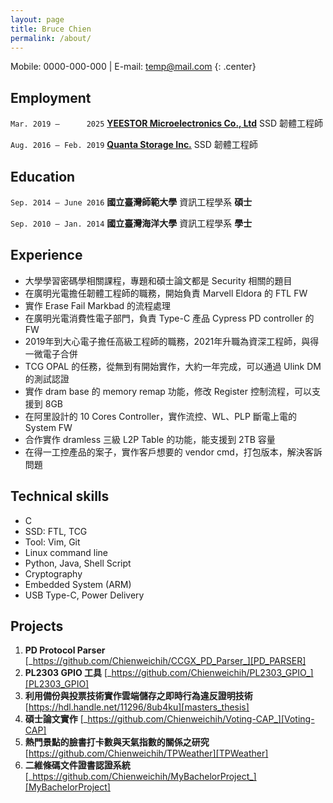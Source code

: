 ```yaml
---
layout: page
title: Bruce Chien
permalink: /about/
---
```

Mobile: 0000-000-000 | E-mail: temp@mail.com
{: .center}

## Employment

`Mar. 2019 —      2025`
__[YEESTOR Microelectronics Co., Ltd][yeestor]__ SSD 韌體工程師

`Aug. 2016 — Feb. 2019` 
__[Quanta Storage Inc.][qsitw]__ SSD 韌體工程師

## Education

`Sep. 2014 — June 2016`
__國立臺灣師範大學__ 資訊工程學系 __碩士__

`Sep. 2010 — Jan. 2014`
__國立臺灣海洋大學__ 資訊工程學系 __學士__

## Experience

* 大學學習密碼學相關課程，專題和碩士論文都是 Security 相關的題目
* 在廣明光電擔任韌體工程師的職務，開始負責 Marvell Eldora 的 FTL FW
* 實作 Erase Fail Markbad 的流程處理
* 在廣明光電消費性電子部門，負責 Type-C 產品 Cypress PD controller 的 FW
* 2019年到大心電子擔任高級工程師的職務，2021年升職為資深工程師，與得一微電子合併
* TCG OPAL 的任務，從無到有開始實作，大約一年完成，可以通過 Ulink DM 的測試認證
* 實作 dram base 的 memory remap 功能，修改 Register 控制流程，可以支援到 8GB
* 在阿里設計的 10 Cores Controller，實作流控、WL、PLP 斷電上電的 System FW
* 合作實作 dramless 三級 L2P Table 的功能，能支援到 2TB 容量
* 在得一工控產品的案子，實作客戶想要的 vendor cmd，打包版本，解決客訴問題

<div style="break-after:page"></div>

## Technical skills

* C
* SSD: FTL, TCG
* Tool: Vim, Git
* Linux command line
* Python, Java, Shell Script
* Cryptography
* Embedded System (ARM)
* USB Type-C, Power Delivery

## Projects

1. __PD Protocol Parser__ [_https://github.com/Chienweichih/CCGX_PD_Parser_][PD_PARSER]
2. __PL2303 GPIO 工具__ [_https://github.com/Chienweichih/PL2303_GPIO_][PL2303_GPIO]
3. __利用備份與投票技術實作雲端儲存之即時行為違反證明技術__ [https://hdl.handle.net/11296/8ub4ku][masters_thesis]
4. __碩士論文實作__ [_https://github.com/Chienweichih/Voting-CAP_][Voting-CAP]
5. __熱門景點的臉書打卡數與天氣指數的關係之研究__ [https://github.com/Chienweichih/TPWeather][TPWeather]
6. __二維條碼文件證書認證系統__ [_https://github.com/Chienweichih/MyBachelorProject_][MyBachelorProject]



[yeestor]: https://www.104.com.tw/company/1a2x6bkpa1
[qsitw]: https://www.104.com.tw/company/7qfuky8
[PD_PARSER]: https://github.com/Chienweichih/CCGX_PD_Parser
[PL2303_GPIO]: https://github.com/Chienweichih/PL2303_GPIO
[masters_thesis]: https://hdl.handle.net/11296/8ub4ku
[Voting-CAP]: https://github.com/Chienweichih/Voting-CAP
[TPWeather]: https://github.com/Chienweichih/TPWeather
[MyBachelorProject]: https://github.com/Chienweichih/MyBachelorProject
